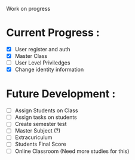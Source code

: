 Work on progress
# Current Progress :
- [x] User register and auth <br>
- [x] Master Class <br>
- [ ] User Level Priviledges <br>
- [x] Change identity information <br>

# Future Development :
- [ ] Assign Students on Class
- [ ] Assign tasks on students
- [ ] Create semester test
- [ ] Master Subject (?)
- [ ] Extracuriculum
- [ ] Students Final Score
- [ ] Online Classroom (Need more studies for this)
